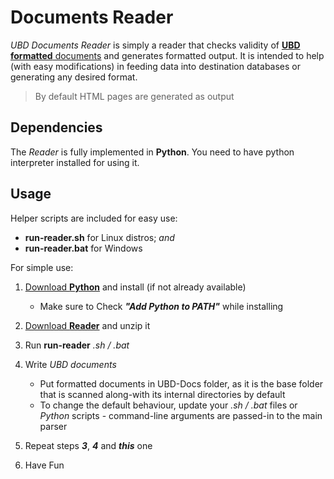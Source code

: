 # Documents Reader

*UBD Documents Reader* is simply a reader that checks validity of [**UBD formatted** documents](https://github.com/ubrant/documents-format) and generates formatted output. It is intended to help (with easy modifications) in feeding data into destination databases or generating any desired format.

> By default HTML pages are generated as output

## Dependencies

The *Reader* is fully implemented in **Python**. You need to have python interpreter installed for using it.

## Usage

Helper scripts are included for easy use:

  * **run-reader.sh** for Linux distros; *and*
  * **run-reader.bat** for Windows

For simple use:

1. [Download **Python**](https://www.python.org/downloads/) and install (if not already available)
    - Make sure to Check ***"Add Python to PATH"*** while installing

2. [Download **Reader**](https://github.com/ubrant/documents-reader/archive/refs/heads/main.zip) and unzip it
3. Run **run-reader** *.sh / .bat*
4. Write *UBD documents*
    - Put formatted documents in UBD-Docs folder, as it is the base folder that is scanned along-with its internal directories by default
    - To change the default behaviour, update your *.sh / .bat* files or *Python* scripts - command-line arguments are passed-in to the main parser
5. Repeat steps ***3***, ***4*** and ***this*** one
6. Have Fun
